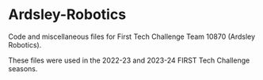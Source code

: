 # Ardsley-Robotics
Code and miscellaneous files for First Tech Challenge Team 10870 (Ardsley Robotics).

These files were used in the 2022-23 and 2023-24 FIRST Tech Challenge seasons.
